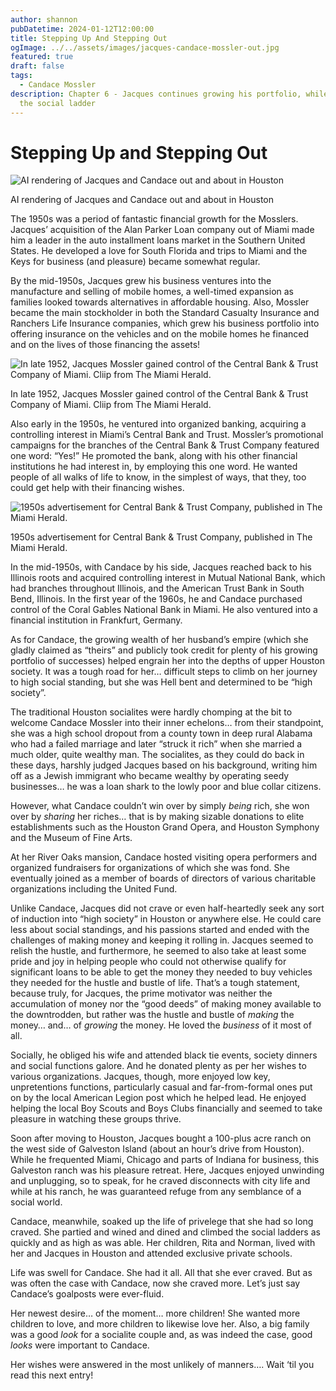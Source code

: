 ```yaml
---
author: shannon
pubDatetime: 2024-01-12T12:00:00
title: Stepping Up And Stepping Out
ogImage: ../../assets/images/jacques-candace-mossler-out.jpg
featured: true
draft: false
tags:
  - Candace Mossler
description: Chapter 6 - Jacques continues growing his portfolio, while Candace keeps her eye on
  the social ladder
---
```


# Stepping Up and Stepping Out
![AI rendering of Jacques and Candace out and about in Houston](@assets/images/jacques-candace-mossler-out.jpg)
<figcaption>AI rendering of Jacques and Candace out and about in Houston</figcaption>

The 1950s was a period of fantastic financial growth for the Mosslers. Jacques’ acquisition of the Alan Parker Loan company out of Miami made him a leader in the auto installment loans market in the Southern United States. He developed a love for South Florida and trips to Miami and the Keys for business (and pleasure) became somewhat regular.

By the mid-1950s, Jacques grew his business ventures into the manufacture and selling of mobile homes, a well-timed expansion as families looked towards alternatives in affordable housing. Also, Mossler became the main stockholder in both the Standard Casualty Insurance and Ranchers Life Insurance companies, which grew his business portfolio into offering insurance on the vehicles and on the mobile homes he financed and on the lives of those financing the assets! 

![In late 1952, Jacques Mossler gained control of the Central Bank & Trust Company of Miami. Cliip from The Miami Herald.](@assets/images/jacques-mossler-central-bank-control.jpg)
<figcaption>In late 1952, Jacques Mossler gained control of the Central Bank & Trust Company of Miami. Cliip from The Miami Herald.</figcaption>

Also early in the 1950s, he ventured into organized banking, acquiring a controlling interest in Miami’s Central Bank and Trust. Mossler’s promotional campaigns for the branches of the Central Bank & Trust Company featured one word: “Yes!” He promoted the bank, along with his other financial institutions he had interest in, by employing this one word. He wanted people of all walks of life to know, in the simplest of ways, that they, too could get help with their financing wishes. 

![1950s advertisement for Central Bank & Trust Company, published in The Miami Herald.](@assets/images/central-bank-miami-florida.jpg)<figcaption>1950s advertisement for Central Bank & Trust Company, published in The Miami Herald.</figcaption>

In the mid-1950s, with Candace by his side, Jacques reached back to his Illinois roots and acquired controlling interest in Mutual National Bank, which had branches throughout Illinois, and the American Trust Bank in South Bend, Illinois. In the first year of the 1960s, he and Candace purchased control of the Coral Gables National Bank in Miami. He also ventured into a financial institution in Frankfurt, Germany.

As for Candace, the growing wealth of her husband’s empire (which she gladly claimed as “theirs” and publicly took credit for plenty of his growing portfolio of successes) helped engrain her into the depths of upper Houston society. It was a tough road for her… difficult steps to climb on her journey to high social standing, but she was Hell bent and determined to be “high society”. 

The traditional Houston socialites were hardly chomping at the bit to welcome Candace Mossler into their inner echelons… from their standpoint, she was a high school dropout from a county town in deep rural Alabama who had a failed marriage and later “struck it rich” when she married a much older, quite wealthy man. The socialites, as they could do back in these days, harshly judged Jacques based on his background, writing him off as a Jewish immigrant who became wealthy by operating seedy businesses… he was a loan shark to the lowly poor and blue collar citizens. 

However, what Candace couldn’t win over by simply _being_ rich, she won over by _sharing_ her riches… that is by making sizable donations to elite establishments such as the Houston Grand Opera, and Houston Symphony and the Museum of Fine Arts. 

At her River Oaks mansion, Candace hosted visiting opera performers and organized fundraisers for organizations of which she was fond. She eventually joined as a member of boards of directors of various charitable organizations including the United Fund. 

Unlike Candace, Jacques did not crave or even half-heartedly seek any sort of induction into “high society” in Houston or anywhere else. He could care less about social standings, and his passions started and ended with the challenges of making money and keeping it rolling in. Jacques seemed to relish the hustle, and furthermore, he seemed to also take at least some pride and joy in helping people who could not otherwise qualify for significant loans to be able to get the money they needed to buy vehicles they needed for the hustle and bustle of life. That’s a tough statement, because truly, for Jacques, the prime motivator was neither the accumulation of money nor the “good deeds” of making money available to the downtrodden, but rather was the hustle and bustle of _making_ the money… and… of _growing_ the money. He loved the _business_ of it most of all.

Socially, he obliged his wife and attended black tie events, society dinners and social functions galore. And he donated plenty as per her wishes to various organizations. Jacques, though, more enjoyed low key, unpretentions functions, particularly casual and far-from-formal ones put on by the local American Legion post which he helped lead. He enjoyed helping the local Boy Scouts and Boys Clubs financially and seemed to take pleasure in watching these groups thrive.

Soon after moving to Houston, Jacques bought a 100-plus acre ranch on the west side of Galveston Island (about an hour’s drive from Houston). While he frequented Miami, Chicago and parts of Indiana for business, this Galveston ranch was his pleasure retreat. Here, Jacques enjoyed unwinding and unplugging, so to speak, for he craved disconnects with city life and while at his ranch, he was guaranteed refuge from any semblance of a social world.

Candace, meanwhile, soaked up the life of privelege that she had so long craved. She partied and wined and dined and climbed the social ladders as quickly and as high as was able. Her children, Rita and Norman, lived with her and Jacques in Houston and attended exclusive private schools.

Life was swell for Candace. She had it all. All that she ever craved. But as was often the case with Candace, now she craved more. Let’s just say Candace’s goalposts were ever-fluid. 

Her newest desire… of the moment… more children! She wanted more children to love, and more children to likewise love her. Also, a big family was a good _look_ for a socialite couple and, as was indeed the case, good _looks_ were important to Candace.

Her wishes were answered in the most unlikely of manners…. Wait ‘til you read this next entry!
